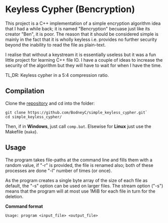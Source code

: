 # Keyless Cypher (Bencryption)

This project is a C++ implementation of a simple encryption algorithm idea that I had a while back; it is named "Bencryption" becuase just like its creator "Ben", it is poor. The reason that it should be considered simple is mainly in the fact that it is wholly keyless i.e. provides no further security beyond the inability to read the file as plain-text.

I realise that without a keystream it is essentially useless but it was a fun little project for learning C++ file IO. I have a couple of ideas to increase the security of the algorithm but they will have to wait for when I have the time.

TL,DR: Keyless cypher in a 5:4 compression ratio.

## Compilation

Clone the [repository](https://github.com/BodneyC/simple_keyless_cypher.git) and cd into the folder:

```
git clone https://github.com/BodneyC/simple_keyless_cypher.git`
cd simple_keyless_cypher/
```
Then, if in **Windows**, just call `comp.bat`. Elsewise for **Linux** just use the Makefile (`make`).

## Usage

The program takes file-paths at the command line and fills them with a random value, if "-r" is provided, the file is renamed also; both of these processes are done "-l" number of times (or once).

As the program creates a single byte array of the size of each file as default, the "-s" option can be used on larger files. The stream option ("-s") means that the program will at most use 1MiB for each file in turn for the deletion.

**Command format**

    Usage: program <input_file> <output_file>
